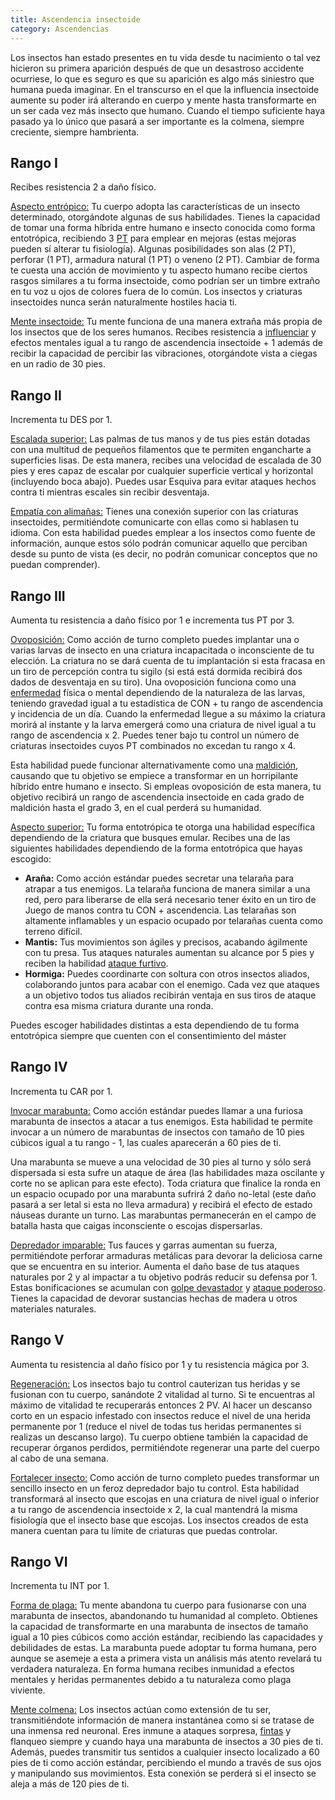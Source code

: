 ```yaml
---
title: Ascendencia insectoide
category: Ascendencias
---
```


Los insectos han estado presentes en tu vida desde tu nacimiento o tal vez hicieron su primera aparición después de que un desastroso accidente ocurriese, lo que es seguro es que su aparición es algo más siniestro que humana pueda imaginar. En el transcurso en el que la influencia insectoide aumente su poder irá alterando en cuerpo y mente hasta transformarte en un ser cada vez más insecto que humano. Cuando el tiempo suficiente haya pasado ya lo único que pasará a ser importante es la colmena, siempre creciente, siempre hambrienta.

## Rango I

Recibes resistencia 2 a daño físico. 

<u>Aspecto entrópico:</u> Tu cuerpo adopta las características de un insecto determinado, otorgándote algunas de sus habilidades. Tienes la capacidad de tomar una forma híbrida entre humano e insecto conocida como forma entotrópica, recibiendo 3 [PT](https://raldamain.com/rules/Reglas%20adicionales/crear%20criaturas.html#puntos-de-transformaci%C3%B3n) para emplear en mejoras (estas mejoras pueden sí alterar tu fisiología). Algunas posibilidades son alas (2 PT), perforar (1 PT), armadura natural (1 PT) o veneno (2 PT). Cambiar de forma te cuesta una acción de movimiento y tu aspecto humano recibe ciertos rasgos similares a tu forma insectoide, como podrían ser un timbre extraño en tu voz u ojos de colores fuera de lo común. Los insectos y criaturas insectoides nunca serán naturalmente hostiles hacia ti.

<u>Mente insectoide:</u> Tu mente funciona de una manera extraña más propia de los insectos que de los seres humanos. Recibes resistencia a [influenciar](https://raldamain.com/rules/Rangos/Social/influenciar.html) y efectos mentales igual a tu rango de ascendencia insectoide + 1 además de  recibir la capacidad de percibir las vibraciones, otorgándote vista a ciegas en un radio de 30 pies. 

## Rango II

Incrementa tu DES por 1.

<u>Escalada superior:</u> Las palmas de tus manos y de tus pies están dotadas con una multitud de pequeños filamentos que te permiten engancharte a superficies lisas. De esta manera, recibes una velocidad de escalada de 30 pies y eres capaz de escalar por cualquier superficie vertical y horizontal (incluyendo boca abajo). Puedes usar Esquiva para evitar ataques hechos contra ti mientras escales sin recibir desventaja.

<u>Empatía con alimañas:</u> Tienes una conexión superior con las criaturas insectoides, permitiéndote comunicarte con ellas como si hablasen tu idioma. Con esta habilidad puedes emplear a los insectos como fuente de información, aunque estos sólo podrán comunicar aquello que perciban desde su punto de vista (es decir, no podrán comunicar conceptos que no puedan comprender).  

## Rango III

Aumenta tu resistencia a daño físico por 1 e incrementa tus PT por 3.

<u>Ovoposición:</u> Como acción de turno completo puedes implantar una o varias larvas de insecto en una criatura incapacitada o inconsciente de tu elección. La criatura no se dará cuenta de tu implantación si esta fracasa en un tiro de percepción contra tu sigilo (si está está dormida recibirá dos dados de desventaja en su tiro). Una ovoposición funciona como una [enfermedad](https://raldamain.com/rules/Reglas%20adicionales/venenos_enfermedades.html#enfermedades) física o mental dependiendo de la naturaleza de las larvas, teniendo gravedad igual a tu estadística de CON + tu rango de ascendencia y incidencia de un día. Cuando la enfermedad llegue a su máximo la criatura morirá al instante y la larva emergerá como una criatura de nivel igual a tu rango de ascendencia x 2. Puedes tener bajo tu control un número de criaturas insectoides cuyos PT combinados no excedan tu rango x 4.

Esta habilidad puede funcionar alternativamente como una [maldición](https://raldamain.com/rules/Reglas%20adicionales/criaturas%20malditas.html), causando que tu objetivo se empiece a transformar en un horripilante híbrido entre humano e insecto. Si empleas ovoposición de esta manera, tu objetivo recibirá un rango de ascendencia insectoide en cada grado de maldición hasta el grado 3, en el cual perderá su humanidad.

<u>Aspecto superior:</u> Tu forma entotrópica te otorga una habilidad específica dependiendo de la criatura que busques emular. Recibes una de las siguientes habilidades dependiendo de la forma entotrópica que hayas escogido:

- **Araña:** Como acción estándar puedes secretar una telaraña para atrapar a tus enemigos. La telaraña funciona de manera similar a una red, pero para liberarse de ella será necesario tener éxito en un tiro de Juego de manos contra tu CON + ascendencia. Las telarañas son altamente inflamables y un espacio ocupado por telarañas cuenta como terreno difícil.
- **Mantis:** Tus movimientos son ágiles y precisos, acabando ágilmente con tu presa. Tus ataques naturales aumentan su alcance por 5 pies y reciben la habilidad [ataque furtivo](https://raldamain.com/rules/Rangos/Armas/filos%20perforantes.html#rango-i).
- **Hormiga:** Puedes coordinarte con soltura con otros insectos aliados, colaborando juntos para acabar con el enemigo. Cada vez que ataques a un objetivo todos tus aliados recibirán ventaja en sus tiros de ataque contra esa misma criatura durante una ronda.

Puedes escoger habilidades distintas a esta dependiendo de tu forma entotrópica siempre que cuenten con el consentimiento del máster

## Rango IV

Incrementa tu CAR por 1.

<u>Invocar marabunta:</u> Como acción estándar puedes llamar a una furiosa marabunta de insectos a atacar a tus enemigos. Esta habilidad te permite invocar a un número de marabuntas de insectos con tamaño de 10 pies cúbicos igual a tu rango - 1, las cuales aparecerán a 60 pies de ti.

Una marabunta se mueve a una velocidad de 30 pies al turno y sólo será dispersada si esta sufre un ataque de área (las habilidades maza oscilante y corte no se aplican para este efecto). Toda criatura que finalice la ronda en un espacio ocupado por una marabunta sufrirá 2 daño no-letal (este daño pasará a ser letal si esta no lleva armadura) y recibirá el efecto de estado náuseas durante un turno. Las marabuntas permanecerán en el campo de batalla hasta que caigas inconsciente o escojas dispersarlas.

<u>Depredador imparable:</u> Tus fauces y garras aumentan su fuerza, permitiéndote perforar armaduras metálicas para devorar la deliciosa carne que se encuentra en su interior. Aumenta el daño base de tus ataques naturales por 2 y al impactar a tu objetivo podrás reducir su defensa por 1. Estas bonificaciones se acumulan con [golpe devastador](https://raldamain.com/rules/Rangos/Armas/artes%20marciales.html#rango-iv) y [ataque poderoso](https://raldamain.com/rules/Rangos/Armas/filos%20cortantes.html#rango-ii). Tienes la capacidad de devorar sustancias hechas de madera u otros materiales naturales.

## Rango V

Aumenta tu resistencia al daño físico por 1 y tu resistencia mágica por 3.

<u>Regeneración:</u> Los insectos bajo tu control cauterizan tus heridas y se fusionan con tu cuerpo, sanándote 2 vitalidad al turno. Si te encuentras al máximo de vitalidad te recuperarás entonces 2 PV. Al hacer un descanso corto en un espacio infestado con insectos reduce el nivel de una herida permanente por 1 (reduce el nivel de todas tus heridas permanentes si realizas un descanso largo). Tu cuerpo obtiene también la capacidad de recuperar órganos perdidos, permitiéndote regenerar una parte del cuerpo al cabo de una semana.

<u>Fortalecer insecto:</u> Como acción de turno completo puedes transformar un sencillo insecto en un feroz depredador bajo tu control. Esta habilidad transformará al insecto que escojas en una criatura de nivel igual o inferior a tu rango de ascendencia insectoide x 2, la cual mantendrá la misma fisiología que el insecto base que escojas. Los insectos creados de esta manera cuentan para tu límite de criaturas que puedas controlar.

## Rango VI

Incrementa tu INT por 1.

<u>Forma de plaga:</u> Tu mente abandona tu cuerpo para fusionarse con una marabunta de insectos, abandonando tu humanidad al completo. Obtienes la capacidad de transformarte en una marabunta de insectos de tamaño igual a 10 pies cúbicos como acción estándar, recibiendo las capacidades y debilidades de estas. La marabunta puede adoptar tu forma humana, pero aunque se asemeje a esta a primera vista un análisis más atento revelará tu verdadera naturaleza. En forma humana recibes inmunidad a efectos mentales y heridas permanentes debido a tu naturaleza como plaga viviente.

<u>Mente colmena:</u> Los insectos actúan como extensión de tu ser, transmitiéndote información de manera instantánea como si se tratase de una inmensa red neuronal. Eres inmune a ataques sorpresa, [fintas](https://raldamain.com/rules/Rangos/Armas/filos%20perforantes.html#rango-ii) y flanqueo siempre y cuando haya una marabunta de insectos a 30 pies de ti. Además, puedes transmitir tus sentidos a cualquier insecto localizado a 60 pies de ti como acción estándar, percibiendo el mundo a través de sus ojos y manipulando sus movimientos. Esta conexión se perderá si el insecto se aleja a más de 120 pies de ti.